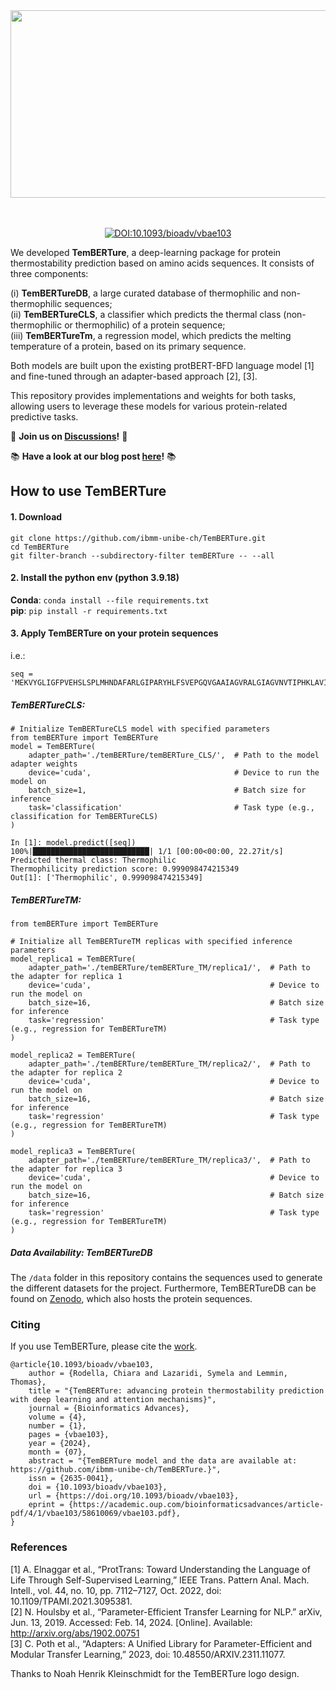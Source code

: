 <div align="center">   
<img title="logo" alt="" src="logo.png"  width="600" height="300" align="center">      

<br/><br/>
[![DOI:10.1093/bioadv/vbae103](http://img.shields.io/badge/DOI-10.1093/bioadv/vbae103-F28C28.svg)](https://academic.oup.com/bioinformaticsadvances/article/4/1/vbae103/7713394) 
</div>

We  developed **TemBERTure**, a deep-learning package for protein thermostability prediction based on amino acids sequences. It consists of three components: 

(i) **TemBERTureDB**, a large curated database of thermophilic and non-thermophilic sequences;  
(ii) **TemBERTureCLS**, a classifier  which predicts  the thermal class (non-thermophilic or thermophilic) of a protein sequence;    
(iii) **TemBERTureTm**, a regression model, which predicts the melting temperature of a protein, based on its primary sequence.     

Both models are built upon the existing protBERT-BFD language model [1] and fine-tuned through an adapter-based approach [2], [3]. 

This repository provides implementations and weights for both tasks, allowing users to leverage these models for various protein-related predictive tasks. 

🌟 **Join us on [Discussions](https://github.com/ibmm-unibe-ch/TemBERTure/discussions)!** 🌟

📚 **Have a look at our blog post [here](https://ibmm-unibe-ch.github.io/TemBERTure/)!** 📚

## How to use TemBERTure

#### 1. Download
```
git clone https://github.com/ibmm-unibe-ch/TemBERTure.git
cd TemBERTure
git filter-branch --subdirectory-filter temBERTure -- --all
```
#### 2. Install the python env (python 3.9.18)

**Conda**:
`conda install --file requirements.txt`   
**pip**:
`pip install -r requirements.txt` 

#### 3. Apply TemBERTure on your protein sequences
i.e.: 
```
seq = 'MEKVYGLIGFPVEHSLSPLMHNDAFARLGIPARYHLFSVEPGQVGAAIAGVRALGIAGVNVTIPHKLAVIPFLDEVDEHARRIGAVNTIINNDGRLIGFNTDGPGYVQALEEEMNITLDGKRILVIGAGGGARGIYFSLLSTAAERIDMANRTVEKAERLVREGEGGRSAYFSLAEAETRLDEYDIIINTTSVGMHPRVEVQPLSLERLRPGVIVSNIIYNPLETKWLKEAKARGARVQNGVGMLVYQGALAFEKWTGQWPDVNRMKQLVIEALRR'
```
##### TemBERTureCLS:
```
# Initialize TemBERTureCLS model with specified parameters
from temBERTure import TemBERTure
model = TemBERTure(
    adapter_path='./temBERTure/temBERTure_CLS/',  # Path to the model adapter weights
    device='cuda',                                # Device to run the model on
    batch_size=1,                                 # Batch size for inference
    task='classification'                         # Task type (e.g., classification for TemBERTureCLS)
)
```

```
In [1]: model.predict([seq])
100%|██████████████████████████| 1/1 [00:00<00:00, 22.27it/s]
Predicted thermal class: Thermophilic
Thermophilicity prediction score: 0.999098474215349
Out[1]: ['Thermophilic', 0.999098474215349]
```
##### TemBERTureTM:
```
from temBERTure import TemBERTure

# Initialize all TemBERTureTM replicas with specified inference parameters
model_replica1 = TemBERTure(
    adapter_path='./temBERTure/temBERTure_TM/replica1/',  # Path to the adapter for replica 1
    device='cuda',                                        # Device to run the model on
    batch_size=16,                                        # Batch size for inference
    task='regression'                                     # Task type (e.g., regression for TemBERTureTM)
)

model_replica2 = TemBERTure(
    adapter_path='./temBERTure/temBERTure_TM/replica2/',  # Path to the adapter for replica 2
    device='cuda',                                        # Device to run the model on
    batch_size=16,                                        # Batch size for inference
    task='regression'                                     # Task type (e.g., regression for TemBERTureTM)
)

model_replica3 = TemBERTure(
    adapter_path='./temBERTure/temBERTure_TM/replica3/',  # Path to the adapter for replica 3
    device='cuda',                                        # Device to run the model on
    batch_size=16,                                        # Batch size for inference
    task='regression'                                     # Task type (e.g., regression for TemBERTureTM)
)

```

##### Data Availability: TemBERTureDB

The `/data` folder in this repository contains the sequences used to generate the different datasets for the project. Furthermore, TemBERTureDB can be found on [Zenodo](https://doi.org/10.5281/zenodo.10931927), which also hosts the protein sequences.

### Citing
If you use TemBERTure, please cite the [work](https://academic.oup.com/bioinformaticsadvances/article/4/1/vbae103/7713394?login=false).
```
@article{10.1093/bioadv/vbae103,
    author = {Rodella, Chiara and Lazaridi, Symela and Lemmin, Thomas},
    title = "{TemBERTure: advancing protein thermostability prediction with deep learning and attention mechanisms}",
    journal = {Bioinformatics Advances},
    volume = {4},
    number = {1},
    pages = {vbae103},
    year = {2024},
    month = {07},
    abstract = "{TemBERTure model and the data are available at: https://github.com/ibmm-unibe-ch/TemBERTure.}",
    issn = {2635-0041},
    doi = {10.1093/bioadv/vbae103},
    url = {https://doi.org/10.1093/bioadv/vbae103},
    eprint = {https://academic.oup.com/bioinformaticsadvances/article-pdf/4/1/vbae103/58610069/vbae103.pdf},
}

```

### References
[1] A. Elnaggar et al., “ProtTrans: Toward Understanding the Language of Life Through Self-Supervised Learning,” IEEE Trans. Pattern Anal. Mach. Intell., vol. 44, no. 10, pp. 7112–7127, Oct. 2022, doi: 10.1109/TPAMI.2021.3095381.  
[2]	N. Houlsby et al., “Parameter-Efficient Transfer Learning for NLP.” arXiv, Jun. 13, 2019. Accessed: Feb. 14, 2024. [Online]. Available: http://arxiv.org/abs/1902.00751  
[3]	C. Poth et al., “Adapters: A Unified Library for Parameter-Efficient and Modular Transfer Learning,” 2023, doi: 10.48550/ARXIV.2311.11077.

Thanks to Noah Henrik Kleinschmidt for the TemBERTure logo design.

